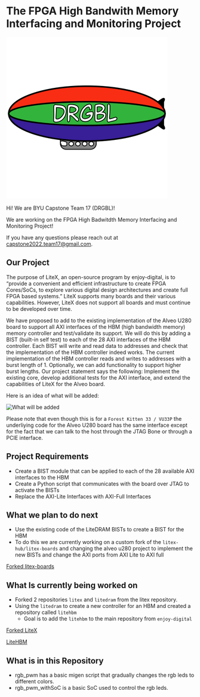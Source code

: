 # The FPGA High Bandwith Memory Interfacing and Monitoring Project

![DRGBL Logo](/docs/Photos/Logo.svg)

Hi! We are BYU Capstone Team 17 (DRGBL)!

We are working on the FPGA High Badwitdth Memory Interfacing and Monitoring Project!

If you have any questions please reach out at capstone2022.team17@gmail.com.

## Our Project

The purpose of LiteX, an open-source program by enjoy-digital, is to “provide a convenient and efficient infrastructure to create FPGA Cores/SoCs, to explore various digital design architectures and create full FPGA based systems.” LiteX supports many boards and their various capabilities. However, LiteX does not support all boards and must continue to be developed over time. 

We have proposed to add to the existing implementation of the Alveo U280 board to support all AXI interfaces of the HBM (high bandwidth memory) memory controller and test/validate its support. We will do this by adding a BIST (built-in self test) to each of the 28 AXI interfaces of the HBM controller. Each BIST will write and read data to addresses and check that the implementation of the HBM controller indeed works. The current implementation of the HBM controller reads and writes to addresses with a burst length of 1. Optionally, we can add functionality to support higher burst lengths.
Our project statement says the following: Implement the existing core, develop additional tests for the AXI interface, and extend the capabilities of LiteX for the Alveo board.

Here is an idea of what will be added:

![What will be added](https://drive.google.com/uc?export=view&id=1aRLhPtZqdgbAqefOp2Rm0oeTggE13nZW)

Please note that even though this is for a `Forest Kitten 33 / VU33P` the underliying code for the Alveo U280 board has the same interface except for the fact that we can talk to the host through the JTAG Bone or through a PCIE interface.

## Project Requirements
* Create a BIST module that can be applied to each of the 28 available AXI interfaces to the HBM
* Create a Python script that communicates with the board over JTAG to activate the BISTs
* Replace the AXI-Lite Interfaces with AXI-Full Interfaces

## What we plan to do next
* Use the existing code of the LiteDRAM BISTs to create a BIST for the HBM
* To do this we are currently working on a custom fork of the `litex-hub/litex-boards` and changing the alveo u280 project to implement the new BISTs and change the AXI ports from AXI Lite to AXI full

[Forked litex-boards](https://github.com/Capstone2022Team17/litex-boards)

## What Is currently being worked on
* Forked 2 repositories `litex` and `litedram` from the litex repository.
* Using the `litedram` to create a new controller for an HBM and created a repository called `litehbm`
  * Goal is to add the `litehbm` to the main repository from `enjoy-digital`

[Forked LiteX](https://github.com/Capstone2022Team17/litex)

[LiteHBM](https://github.com/Capstone2022Team17/litehbm)

## What is in this Repository
* rgb_pwm has a basic migen script that gradually changes the rgb leds to different colors.
* rgb_pwm_withSoC is a basic SoC used to control the rgb leds.
